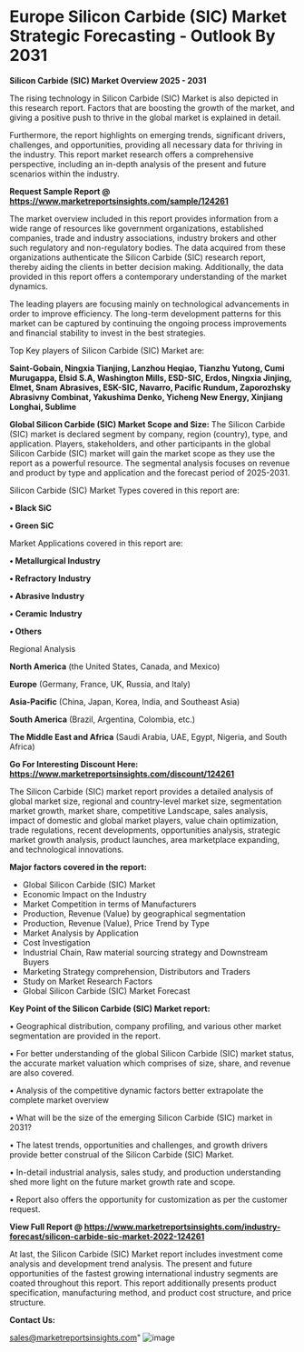 # Europe Silicon Carbide (SIC) Market Strategic Forecasting - Outlook By 2031

<Strong> Silicon Carbide (SIC) Market Overview 2025 - 2031</strong>

The rising technology in Silicon Carbide (SIC) Market is also depicted in this research report. Factors that are boosting the growth of the market, and giving a positive push to thrive in the global market is explained in detail.

Furthermore, the report highlights on emerging trends, significant drivers, challenges, and opportunities, providing all necessary data for thriving in the industry. This report market research offers a comprehensive perspective, including an in-depth analysis of the present and future scenarios within the industry.

<strong>Request Sample Report @ <a href=https://www.marketreportsinsights.com/sample/124261>https://www.marketreportsinsights.com/sample/124261</a></strong>

The market overview included in this report provides information from a wide range of resources like government organizations, established companies, trade and industry associations, industry brokers and other such regulatory and non-regulatory bodies. The data acquired from these organizations authenticate the Silicon Carbide (SIC) research report, thereby aiding the clients in better decision making. Additionally, the data provided in this report offers a contemporary understanding of the market dynamics.

The leading players are focusing mainly on technological advancements in order to improve efficiency. The long-term development patterns for this market can be captured by continuing the ongoing process improvements and financial stability to invest in the best strategies.

Top Key players of Silicon Carbide (SIC) Market are:

<strong>Saint-Gobain, Ningxia Tianjing, Lanzhou Heqiao, Tianzhu Yutong, Cumi Murugappa, Elsid S.A, Washington Mills, ESD-SIC, Erdos, Ningxia Jinjing, Elmet, Snam Abrasives, ESK-SIC, Navarro, Pacific Rundum, Zaporozhsky Abrasivny Combinat, Yakushima Denko, Yicheng New Energy, Xinjiang Longhai, Sublime</strong>

<strong><b>Global Silicon Carbide (SIC) Market Scope and Size:</b></strong>
The Silicon Carbide (SIC) market is declared segment by company, region (country), type, and application. Players, stakeholders, and other participants in the global Silicon Carbide (SIC) market will gain the market scope as they use the report as a powerful resource. The segmental analysis focuses on revenue and product by type and application and the forecast period of 2025-2031.

Silicon Carbide (SIC) Market Types covered in this report are:

<strong>• Black SiC

• Green SiC</strong>

Market Applications covered in this report are:

<strong>• Metallurgical Industry

• Refractory Industry

• Abrasive Industry

• Ceramic Industry

• Others</strong> 

Regional Analysis

<strong>North America</strong> (the United States, Canada, and Mexico)

<strong>Europe</strong> (Germany, France, UK, Russia, and Italy)

<strong>Asia-Pacific</strong> (China, Japan, Korea, India, and Southeast Asia)

<strong>South America</strong> (Brazil, Argentina, Colombia, etc.)

<strong>The Middle East and Africa</strong> (Saudi Arabia, UAE, Egypt, Nigeria, and South Africa)

<strong>Go For Interesting Discount Here: <a href=https://www.marketreportsinsights.com/discount/124261>https://www.marketreportsinsights.com/discount/124261</a></strong>

The Silicon Carbide (SIC) market report provides a detailed analysis of global market size, regional and country-level market size, segmentation market growth, market share, competitive Landscape, sales analysis, impact of domestic and global market players, value chain optimization, trade regulations, recent developments, opportunities analysis, strategic market growth analysis, product launches, area marketplace expanding, and technological innovations.

<strong><b>Major factors covered in the report:</b></strong>
<ul>
  <li>Global Silicon Carbide (SIC) Market </li>
  <li>Economic Impact on the Industry</li>
  <li>Market Competition in terms of Manufacturers</li>
  <li>Production, Revenue (Value) by geographical segmentation</li>
  <li>Production, Revenue (Value), Price Trend by Type</li>
  <li>Market Analysis by Application</li>
  <li>Cost Investigation</li>
  <li>Industrial Chain, Raw material sourcing strategy and Downstream Buyers</li>
  <li>Marketing Strategy comprehension, Distributors and Traders</li>
  <li>Study on Market Research Factors</li>
  <li>Global Silicon Carbide (SIC) Market Forecast</li>
</ul>

<strong><b>Key Point of the Silicon Carbide (SIC) Market report:</b></strong>

• Geographical distribution, company profiling, and various other market segmentation are provided in the report.

• For better understanding of the global Silicon Carbide (SIC) market status, the accurate market valuation which comprises of size, share, and revenue are also covered.

• Analysis of the competitive dynamic factors better extrapolate the complete market overview

• What will be the size of the emerging Silicon Carbide (SIC) market in 2031?

• The latest trends, opportunities and challenges, and growth drivers provide better construal of the Silicon Carbide (SIC) Market.

• In-detail industrial analysis, sales study, and production understanding shed more light on the future market growth rate and scope.

• Report also offers the opportunity for customization as per the customer request.

<strong><b>View Full Report @ <a href=https://www.marketreportsinsights.com/industry-forecast/silicon-carbide-sic-market-2022-124261>https://www.marketreportsinsights.com/industry-forecast/silicon-carbide-sic-market-2022-124261</a></b></strong>


At last, the Silicon Carbide (SIC) Market report includes investment come analysis and development trend analysis. The present and future opportunities of the fastest growing international industry segments are coated throughout this report. This report additionally presents product specification, manufacturing method, and product cost structure, and price structure.

<strong>Contact Us:</strong>

sales@marketreportsinsights.com"
![image](https://github.com/user-attachments/assets/ce84cbba-bcd5-488c-9b64-531753acacc4)
